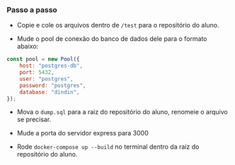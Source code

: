 ### Passo a passo

- Copie e cole os arquivos dentro de `/test` para o repositório do aluno.

- Mude o pool de conexão do banco de dados dele para o formato abaixo:
```js
const pool = new Pool({
    host: "postgres-db",
    port: 5432,
    user: "postgres",
    password: "postgres",
    database: "dindin",
});
```

- Mova o `dump.sql` para a raiz do repositório do aluno, renomeie o arquivo se precisar.

- Mude a porta do servidor express para 3000

- Rode `docker-compose up --build` no terminal dentro da raíz do repositório do aluno.